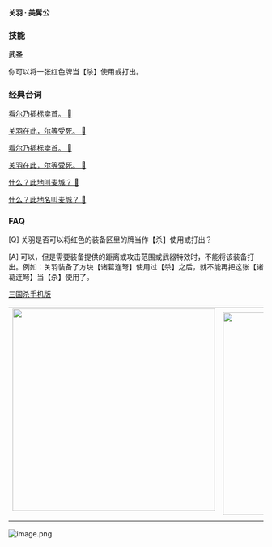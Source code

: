 
#### 关羽 · 美髯公  

### 技能

**武圣**

你可以将一张红色牌当【杀】使用或打出。

### 经典台词


[看尔乃插标卖首。 🎵](char_shu002_dub_ability1_1.mp3)

[关羽在此，尔等受死。 🎵](char_shu002_dub_ability1_2.mp3)

[看尔乃插标卖首。 🎵](char_shu002_dub_classic_ability1_1.mp3)

[关羽在此，尔等受死。 🎵](char_shu002_dub_classic_ability1_2.mp3)

[什么？此地叫麦城？ 🎵](char_shu002_dub_classic_dead.mp3)

[什么？此地名叫麦城？ 🎵](char_shu002_dub_dead.mp3)


### FAQ

[Q] 关羽是否可以将红色的装备区里的牌当作【杀】使用或打出？

[A] 可以，但是需要装备提供的距离或攻击范围或武器特效时，不能将该装备打出。例如：关羽装备了方块【诸葛连弩】使用过【杀】之后，就不能再把这张【诸葛连弩】当【杀】使用了。


 [三国杀手机版](https://apps.apple.com/cn/app/%E4%B8%89%E5%9B%BD%E6%9D%80%E9%97%AE%E9%A2%98%E7%AD%94%E7%96%91/id527602078)
    <div style="text-align: center"><table><tr>
    <td style="text-align: center">
<img src="https://is4-ssl.mzstatic.com/image/thumb/PurpleSource116/v4/1b/38/06/1b380673-fa07-7d70-76af-cc625e8e7894/97f20edf-1616-4b93-9e88-fbaebfe22faf_page-0.jpg/460x0w.webp" height="400">
</td>
<td style="text-align: center">
<img src="https://is5-ssl.mzstatic.com/image/thumb/PurpleSource126/v4/f6/ae/05/f6ae053d-def3-e9be-a991-74954202adad/7a500a3f-0dc0-4c7a-8287-6eed7e11d2b4_page-1.jpg/460x0w.webp" height="400">
</td>
<td style="text-align: center">
<img src="https://is2-ssl.mzstatic.com/image/thumb/PurpleSource126/v4/f3/38/97/f33897de-2a22-ec13-1832-60c35c10fe7c/7fbfdcd6-9f03-45ce-8dc1-bad59b0e5f5d_page-2.jpg/460x0w.webp" height="400">
</td>
<td style="text-align: center">
<img src="https://is2-ssl.mzstatic.com/image/thumb/PurpleSource116/v4/7c/bf/db/7cbfdbb7-8d99-a661-c3a7-bc4e3fdb840a/5e805d5e-b991-4341-bdf6-233a5dd8d703_page-3.jpg/460x0w.webp" height="400">
</td>
</tr>
</table>
</div>
    
 ![image.png](https://s2.loli.net/2022/01/10/Z85EF3hBpvU41oI.png)
